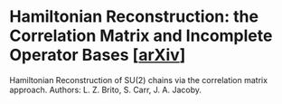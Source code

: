 # Hamiltonian Reconstruction: the Correlation Matrix and Incomplete Operator Bases [[arXiv](https://arxiv.org/abs/2311.09302)]
Hamiltonian Reconstruction of SU(2) chains via the correlation matrix approach. Authors: L. Z. Brito, S. Carr, J. A. Jacoby.
